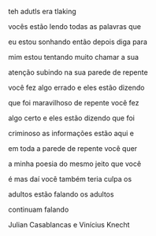 teh adutls era tlaking

vocês estão lendo todas as palavras que

eu estou sonhando então depois diga para

mim estou tentando muito chamar a sua

atenção subindo na sua parede de repente

você fez algo errado e eles estão dizendo

que foi maravilhoso de repente você fez

algo certo e eles estão dizendo que foi

criminoso as informações estão aqui e

em toda a parede de repente você quer

a minha poesia do mesmo jeito que você

é mas daí você também teria culpa os

adultos estão falando os adultos 

continuam falando

Julian Casablancas e Vinícius Knecht
